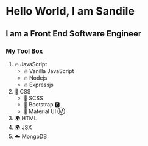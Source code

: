 # Hello World, I am Sandile

## I am a Front End Software Engineer

### My Tool Box 

1. :fire: JavaScript
    - :fire: Vanilla JavaScript
    - :fire: Nodejs
    - :fire: Expressjs
2. :ocean: CSS
    - :ocean: SCSS
    - :ocean: Bootstrap :b:
    - :ocean: Material UI :m:
3. :earth_africa: HTML
4. :earth_africa: JSX
5. :cloud: MongoDB

